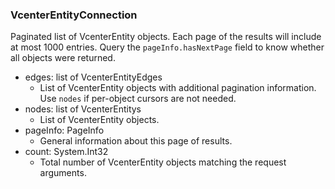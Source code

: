 ### VcenterEntityConnection
Paginated list of VcenterEntity objects. Each page of the results will include at most 1000 entries. Query the `pageInfo.hasNextPage` field to know whether all objects were returned.

- edges: list of VcenterEntityEdges
  - List of VcenterEntity objects with additional pagination information. Use `nodes` if per-object cursors are not needed.
- nodes: list of VcenterEntitys
  - List of VcenterEntity objects.
- pageInfo: PageInfo
  - General information about this page of results.
- count: System.Int32
  - Total number of VcenterEntity objects matching the request arguments.
